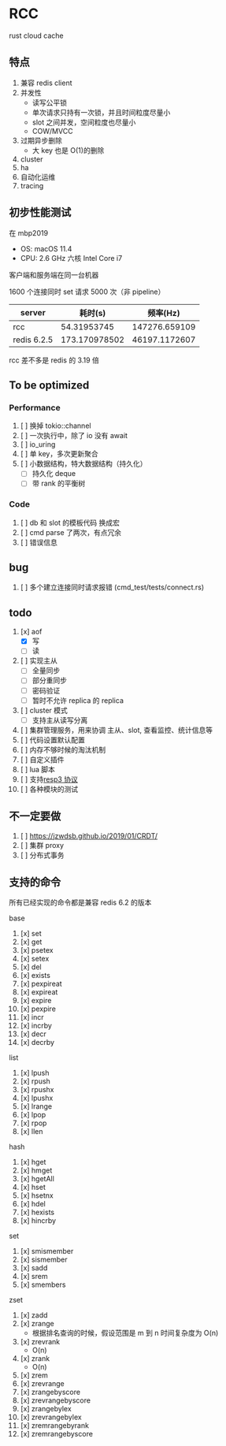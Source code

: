 # RCC

rust cloud cache

## 特点

1. 兼容 redis client
1. 并发性
   - 读写公平锁
   - 单次请求只持有一次锁，并且时间粒度尽量小
   - slot 之间并发，空间粒度也尽量小
   - COW/MVCC
1. 过期异步删除
   - 大 key 也是 O(1)的删除
1. cluster
1. ha
1. 自动化运维
1. tracing

## 初步性能测试

在 mbp2019

- OS: macOS 11.4
- CPU: 2.6 GHz 六核 Intel Core i7

客户端和服务端在同一台机器

1600 个连接同时 set 请求 5000 次（非 pipeline）

| server      | 耗时(s)       | 频率(Hz)      |
| ----------- | ------------- | ------------- |
| rcc         | 54.31953745   | 147276.659109 |
| redis 6.2.5 | 173.170978502 | 46197.1172607 |

rcc 差不多是 redis 的 3.19 倍

## To be optimized

### Performance

1. [ ] 换掉 tokio::channel
1. [ ] 一次执行中，除了 io 没有 await
1. [ ] io_uring
1. [ ] 单 key，多次更新聚合
1. [ ] 小数据结构，特大数据结构（持久化）
   - [ ] 持久化 deque
   - [ ] 带 rank 的平衡树

### Code

1. [ ] db 和 slot 的模板代码 换成宏
1. [ ] cmd parse 了两次，有点冗余
1. [ ] 错误信息

## bug

1. [ ] 多个建立连接同时请求报错 (cmd_test/tests/connect.rs)

## todo

1. [x] aof
   - [x] 写
   - [ ] 读
1. [ ] 实现主从
   - [ ] 全量同步
   - [ ] 部分重同步
   - [ ] 密码验证
   - [ ] 暂时不允许 replica 的 replica
1. [ ] cluster 模式
   - [ ] 支持主从读写分离
1. [ ] 集群管理服务，用来协调 主从、slot, 查看监控、统计信息等
1. [ ] 代码设置默认配置
1. [ ] 内存不够时候的淘汰机制
1. [ ] 自定义插件
1. [ ] lua 脚本
1. [ ] 支持[resp3 协议](https://www.zeekling.cn/articles/2021/01/10/1610263628832.html)
1. [ ] 各种模块的测试

## 不一定要做

1. [ ] <https://jzwdsb.github.io/2019/01/CRDT/>
1. [ ] 集群 proxy
1. [ ] 分布式事务

## 支持的命令

所有已经实现的命令都是兼容 redis 6.2 的版本

base

1. [x] set
1. [x] get
1. [x] psetex
1. [x] setex
1. [x] del
1. [x] exists
1. [x] pexpireat
1. [x] expireat
1. [x] expire
1. [x] pexpire
1. [x] incr
1. [x] incrby
1. [x] decr
1. [x] decrby

list

1. [x] lpush
1. [x] rpush
1. [x] rpushx
1. [x] lpushx
1. [x] lrange
1. [x] lpop
1. [x] rpop
1. [x] llen

hash

1. [x] hget
1. [x] hmget
1. [x] hgetAll
1. [x] hset
1. [x] hsetnx
1. [x] hdel
1. [x] hexists
1. [x] hincrby

set

1. [x] smismember
1. [x] sismember
1. [x] sadd
1. [x] srem
1. [x] smembers

zset

1. [x] zadd
1. [x] zrange
   - 根据排名查询的时候，假设范围是 m 到 n 时间复杂度为 O(n)
1. [x] zrevrank
   - O(n)
1. [x] zrank
   - O(n)
1. [x] zrem
1. [x] zrevrange
1. [x] zrangebyscore
1. [x] zrevrangebyscore
1. [x] zrangebylex
1. [x] zrevrangebylex
1. [x] zremrangebyrank
1. [x] zremrangebyscore
